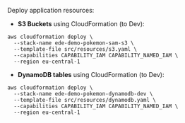 Deploy application resources:
- **S3 Buckets** using CloudFormation (to Dev):
```
aws cloudformation deploy \
  --stack-name ede-demo-pokemon-sam-s3 \
  --template-file src/resources/s3.yaml \
  --capabilities CAPABILITY_IAM CAPABILITY_NAMED_IAM \
  --region eu-central-1
```

- **DynamoDB tables** using CloudFormation (to Dev):
```
aws cloudformation deploy \
  --stack-name ede-demo-pokemon-dynamodb-dev \
  --template-file src/resources/dynamodb.yaml \
  --capabilities CAPABILITY_IAM CAPABILITY_NAMED_IAM \
  --region eu-central-1
```
